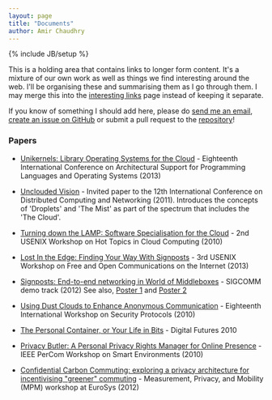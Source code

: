 ```yaml
---
layout: page
title: "Documents"
author: Amir Chaudhry
---
```

{% include JB/setup %}

<div class="services-box">
    <div style="float: right; margin-left: 20px;" class="icon">
        <span class="icon-file-text"></span>
    </div>
</div>

This is a holding area that contains links to longer form content. It's a 
mixture of our own work as well as things we find interesting around the web.
I'll be organising these and summarising them as I go through them.  I may 
merge this into the [interesting links][] page instead of keeping it separate.

If you know of something I should add here, please do 
[send me an email][amir-email], 
[create an issue on GitHub][issue] or
submit a pull request to the [repository][]!

[amir-email]: mailto:amir@nymote.com?subject=New%20link%20to%20consider!
[issue]: https://github.com/nymote/nymote.github.io/issues/new
[repository]: https://github.com/nymote/nymote.github.io
[interesting links]: http://nymote.org/links

### Papers

- [Unikernels: Library Operating Systems for the Cloud](/docs/2013-asplos-mirage.pdf) - Eighteenth International Conference on Architectural Support for Programming Languages and Operating Systems (2013)

- [Unclouded Vision](/docs/2011-icdn-unclouded-vision.pdf) - Invited paper to the 12th International Conference on Distributed Computing and Networking (2011). Introduces the concepts of 'Droplets' and 'The Mist' as part of the spectrum that includes the 'The Cloud'.

- [Turning down the LAMP: Software Specialisation for the Cloud](/docs/2010-hotcloud-lamp.pdf) - 2nd USENIX Workshop on Hot Topics in Cloud Computing (2010)

- [Lost In the Edge: Finding Your Way With Signposts](/docs/2013-foci-signposts.pdf) - 3rd USENIX Workshop on Free and Open Communications on the Internet (2013)

- [Signposts: End-to-end networking in World of Middleboxes](/docs/2012-sigcomm-signposts-demo.pdf) - SIGCOMM demo track (2012) See also, [Poster 1](/docs/2012-sigcomm-signposts-poster.pdf) and [Poster 2](/docs/2012-signpost-poster-a4.pdf)

- [Using Dust Clouds to Enhance Anonymous Communication](/docs/2010-iswp-dustclouds.pdf) - Eighteenth International Workshop on Security Protocols (2010)

- [The Personal Container, or Your Life in Bits](/docs/2010-digitalfuture-perscon.pdf) - Digital Futures 2010

- [Privacy Butler: A Personal Privacy Rights Manager for Online Presence](/docs/2010-smarte-privacybutler.pdf) - IEEE PerCom Workshop on Smart Environments (2010)

- [Confidential Carbon Commuting: exploring a privacy architecture for incentivising "greener" commuting](docs/2012-mpm-caware.pdf) - Measurement, Privacy, and Mobility (MPM) workshop at EuroSys (2012)
